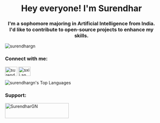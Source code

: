<h1 align="center">Hey everyone! I'm Surendhar</h1>
<h3 align="center">I'm a sophomore majoring in Artificial Intelligence from India. I'd like to contribute to open-source projects to enhance my skills.</h3>

<p align="left"> <img src="https://komarev.com/ghpvc/?username=surendhargn&label=Profile%20views&color=0e75b6&style=flat" alt="surendhargn" /> </p>


<h3 align="left">Connect with me:</h3>
<p align="left">
<a href="https://linkedin.com/in/surendhar-gn-28a61a270/" target="_blank"><img align="center" src="https://raw.githubusercontent.com/rahuldkjain/github-profile-readme-generator/master/src/images/icons/Social/linked-in-alt.svg" alt="surendhar-gn-28a61a270/" height="30" width="40" /></a>
<a href="https://instagram.com/sxii.an" target="_blank"><img align="center" src="https://raw.githubusercontent.com/rahuldkjain/github-profile-readme-generator/master/src/images/icons/Social/instagram.svg" alt="sxii.an" height="30" width="40" /></a>
</p>




![surendhargn's Top Languages](https://github-readme-stats.vercel.app/api/top-langs/?username=surendhargn&theme=default&show_icons=true&hide_border=false&layout=compact)
<h3 align="left">Support:</h3>
<p><a href="https://www.buymeacoffee.com/SurendharGN"> <img align="left" src="https://cdn.buymeacoffee.com/buttons/v2/default-yellow.png" height="50" width="210" alt="SurendharGN" /></a></p>
